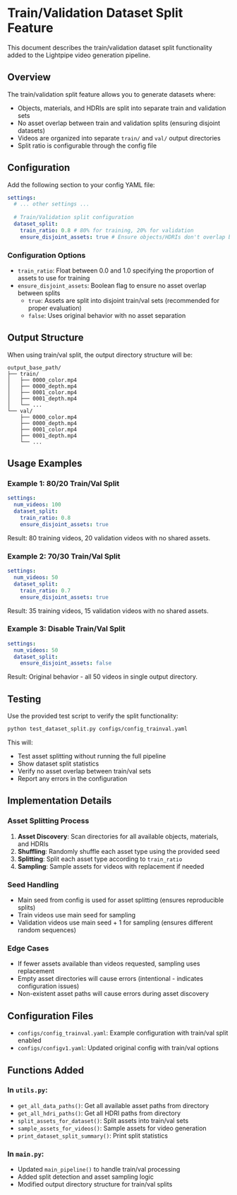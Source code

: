 # Train/Validation Dataset Split Feature

This document describes the train/validation dataset split functionality added to the Lightpipe video generation pipeline.

## Overview

The train/validation split feature allows you to generate datasets where:
- Objects, materials, and HDRIs are split into separate train and validation sets
- No asset overlap between train and validation splits (ensuring disjoint datasets)
- Videos are organized into separate `train/` and `val/` output directories
- Split ratio is configurable through the config file

## Configuration

Add the following section to your config YAML file:

```yaml
settings:
  # ... other settings ...
  
  # Train/Validation split configuration
  dataset_split:
    train_ratio: 0.8 # 80% for training, 20% for validation
    ensure_disjoint_assets: true # Ensure objects/HDRIs don't overlap between train/val
```

### Configuration Options

- `train_ratio`: Float between 0.0 and 1.0 specifying the proportion of assets to use for training
- `ensure_disjoint_assets`: Boolean flag to ensure no asset overlap between splits
  - `true`: Assets are split into disjoint train/val sets (recommended for proper evaluation)
  - `false`: Uses original behavior with no asset separation

## Output Structure

When using train/val split, the output directory structure will be:

```
output_base_path/
├── train/
│   ├── 0000_color.mp4
│   ├── 0000_depth.mp4
│   ├── 0001_color.mp4
│   ├── 0001_depth.mp4
│   └── ...
└── val/
    ├── 0000_color.mp4
    ├── 0000_depth.mp4
    ├── 0001_color.mp4
    ├── 0001_depth.mp4
    └── ...
```

## Usage Examples

### Example 1: 80/20 Train/Val Split
```yaml
settings:
  num_videos: 100
  dataset_split:
    train_ratio: 0.8
    ensure_disjoint_assets: true
```
Result: 80 training videos, 20 validation videos with no shared assets.

### Example 2: 70/30 Train/Val Split
```yaml
settings:
  num_videos: 50
  dataset_split:
    train_ratio: 0.7
    ensure_disjoint_assets: true
```
Result: 35 training videos, 15 validation videos with no shared assets.

### Example 3: Disable Train/Val Split
```yaml
settings:
  num_videos: 50
  dataset_split:
    ensure_disjoint_assets: false
```
Result: Original behavior - all 50 videos in single output directory.

## Testing

Use the provided test script to verify the split functionality:

```bash
python test_dataset_split.py configs/config_trainval.yaml
```

This will:
- Test asset splitting without running the full pipeline
- Show dataset split statistics
- Verify no asset overlap between train/val sets
- Report any errors in the configuration

## Implementation Details

### Asset Splitting Process

1. **Asset Discovery**: Scan directories for all available objects, materials, and HDRIs
2. **Shuffling**: Randomly shuffle each asset type using the provided seed
3. **Splitting**: Split each asset type according to `train_ratio`
4. **Sampling**: Sample assets for videos with replacement if needed

### Seed Handling

- Main seed from config is used for asset splitting (ensures reproducible splits)
- Train videos use main seed for sampling
- Validation videos use main seed + 1 for sampling (ensures different random sequences)

### Edge Cases

- If fewer assets available than videos requested, sampling uses replacement
- Empty asset directories will cause errors (intentional - indicates configuration issues)
- Non-existent asset paths will cause errors during asset discovery

## Configuration Files

- `configs/config_trainval.yaml`: Example configuration with train/val split enabled
- `configs/configv1.yaml`: Updated original config with train/val options

## Functions Added

### In `utils.py`:
- `get_all_data_paths()`: Get all available asset paths from directory
- `get_all_hdri_paths()`: Get all HDRI paths from directory  
- `split_assets_for_dataset()`: Split assets into train/val sets
- `sample_assets_for_videos()`: Sample assets for video generation
- `print_dataset_split_summary()`: Print split statistics

### In `main.py`:
- Updated `main_pipeline()` to handle train/val processing
- Added split detection and asset sampling logic
- Modified output directory structure for train/val splits
